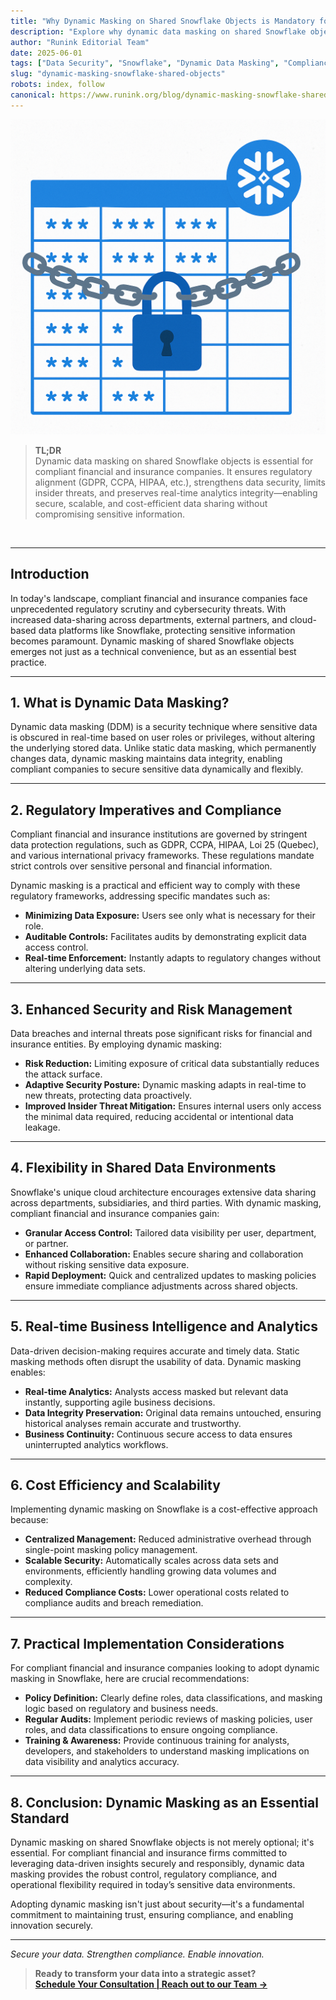 ```yaml
---
title: "Why Dynamic Masking on Shared Snowflake Objects is Mandatory for Data-Driven Companies"
description: "Explore why dynamic data masking on shared Snowflake objects is essential for compliance, security, and business agility in data-driven financial and insurance companies."
author: "Runink Editorial Team"
date: 2025-06-01
tags: ["Data Security", "Snowflake", "Dynamic Data Masking", "Compliance", "Financial Services", "Insurance", "Data Governance"]
slug: "dynamic-masking-snowflake-shared-objects"
robots: index, follow
canonical: https://www.runink.org/blog/dynamic-masking-snowflake-shared-objects
---
```


![](/images/blog/dynamic-masking-snowflake-shared-objects.png)

> **TL;DR**  
> Dynamic data masking on shared Snowflake objects is essential for compliant financial and insurance companies. It ensures regulatory alignment (GDPR, CCPA, HIPAA, etc.), strengthens data security, limits insider threats, and preserves real-time analytics integrity—enabling secure, scalable, and cost-efficient data sharing without compromising sensitive information.

<br>

---

## **Introduction**

In today's landscape, compliant financial and insurance companies face unprecedented regulatory scrutiny and cybersecurity threats. With increased data-sharing across departments, external partners, and cloud-based data platforms like Snowflake, protecting sensitive information becomes paramount. Dynamic masking of shared Snowflake objects emerges not just as a technical convenience, but as an essential best practice.

---

## **1. What is Dynamic Data Masking?**

Dynamic data masking (DDM) is a security technique where sensitive data is obscured in real-time based on user roles or privileges, without altering the underlying stored data. Unlike static data masking, which permanently changes data, dynamic masking maintains data integrity, enabling compliant companies to secure sensitive data dynamically and flexibly.

---

## **2. Regulatory Imperatives and Compliance**

Compliant financial and insurance institutions are governed by stringent data protection regulations, such as GDPR, CCPA, HIPAA, Loi 25 (Quebec), and various international privacy frameworks. These regulations mandate strict controls over sensitive personal and financial information.

Dynamic masking is a practical and efficient way to comply with these regulatory frameworks, addressing specific mandates such as:

* **Minimizing Data Exposure:** Users see only what is necessary for their role.
* **Auditable Controls:** Facilitates audits by demonstrating explicit data access control.
* **Real-time Enforcement:** Instantly adapts to regulatory changes without altering underlying data sets.

---

## **3. Enhanced Security and Risk Management**

Data breaches and internal threats pose significant risks for financial and insurance entities. By employing dynamic masking:

* **Risk Reduction:** Limiting exposure of critical data substantially reduces the attack surface.
* **Adaptive Security Posture:** Dynamic masking adapts in real-time to new threats, protecting data proactively.
* **Improved Insider Threat Mitigation:** Ensures internal users only access the minimal data required, reducing accidental or intentional data leakage.

---

## **4. Flexibility in Shared Data Environments**

Snowflake's unique cloud architecture encourages extensive data sharing across departments, subsidiaries, and third parties. With dynamic masking, compliant financial and insurance companies gain:

* **Granular Access Control:** Tailored data visibility per user, department, or partner.
* **Enhanced Collaboration:** Enables secure sharing and collaboration without risking sensitive data exposure.
* **Rapid Deployment:** Quick and centralized updates to masking policies ensure immediate compliance adjustments across shared objects.

---

## **5. Real-time Business Intelligence and Analytics**

Data-driven decision-making requires accurate and timely data. Static masking methods often disrupt the usability of data. Dynamic masking enables:

* **Real-time Analytics:** Analysts access masked but relevant data instantly, supporting agile business decisions.
* **Data Integrity Preservation:** Original data remains untouched, ensuring historical analyses remain accurate and trustworthy.
* **Business Continuity:** Continuous secure access to data ensures uninterrupted analytics workflows.

---

## **6. Cost Efficiency and Scalability**

Implementing dynamic masking on Snowflake is a cost-effective approach because:

* **Centralized Management:** Reduced administrative overhead through single-point masking policy management.
* **Scalable Security:** Automatically scales across data sets and environments, efficiently handling growing data volumes and complexity.
* **Reduced Compliance Costs:** Lower operational costs related to compliance audits and breach remediation.

---

## **7. Practical Implementation Considerations**

For compliant financial and insurance companies looking to adopt dynamic masking in Snowflake, here are crucial recommendations:

* **Policy Definition:** Clearly define roles, data classifications, and masking logic based on regulatory and business needs.
* **Regular Audits:** Implement periodic reviews of masking policies, user roles, and data classifications to ensure ongoing compliance.
* **Training & Awareness:** Provide continuous training for analysts, developers, and stakeholders to understand masking implications on data visibility and analytics accuracy.

---

## **8. Conclusion: Dynamic Masking as an Essential Standard**

Dynamic masking on shared Snowflake objects is not merely optional; it's essential. For compliant financial and insurance firms committed to leveraging data-driven insights securely and responsibly, dynamic data masking provides the robust control, regulatory compliance, and operational flexibility required in today’s sensitive data environments.

Adopting dynamic masking isn't just about security—it's a fundamental commitment to maintaining trust, ensuring compliance, and enabling innovation securely.

---

*Secure your data. Strengthen compliance. Enable innovation.*

> **Ready to transform your data into a strategic asset?**  
> [**Schedule Your Consultation | Reach out to our Team →**](/contact)
